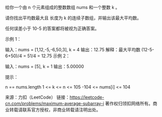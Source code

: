 给你一个由 n 个元素组成的整数数组 nums 和一个整数 k 。

请你找出平均数最大且 长度为 k 的连续子数组，并输出该最大平均数。

任何误差小于 10-5 的答案都将被视为正确答案。



示例 1：

输入：nums = [1,12,-5,-6,50,3], k = 4
输出：12.75
解释：最大平均数 (12-5-6+50)/4 = 51/4 = 12.75
示例 2：

输入：nums = [5], k = 1
输出：5.00000



提示：

n == nums.length
1 <= k <= n <= 105
-104 <= nums[i] <= 104

来源：力扣（LeetCode）
链接：https://leetcode-cn.com/problems/maximum-average-subarray-i
著作权归领扣网络所有。商业转载请联系官方授权，非商业转载请注明出处。
